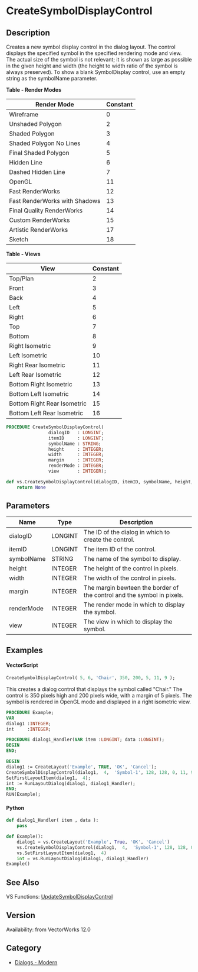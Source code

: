 # CreateSymbolDisplayControl

## Description
Creates a new symbol display control in the dialog layout.  The control displays the specified symbol in the specified rendering mode and view.  The actual size of the symbol is not relevant; it is shown as large as possible in the given height and width (the height to width ratio of the symbol is always preserved).  To show a blank SymbolDisplay control, use an empty string as the symbolName parameter.

**Table - Render Modes**

| Render Mode                    | Constant |
|--------------------------------|----------|
| Wireframe                      | 0        |
| Unshaded Polygon               | 2        |
| Shaded Polygon                 | 3        |
| Shaded Polygon No Lines        | 4        |
| Final Shaded Polygon           | 5        |
| Hidden Line                    | 6        |
| Dashed Hidden Line             | 7        |
| OpenGL                         | 11       |
| Fast RenderWorks               | 12       |
| Fast RenderWorks with Shadows  | 13       |
| Final Quality RenderWorks      | 14       |
| Custom RenderWorks             | 15       |
| Artistic RenderWorks           | 17       |
| Sketch                         | 18       |

**Table - Views**

| View                      | Constant |
|---------------------------|----------|
| Top/Plan                  | 2        |
| Front                     | 3        |
| Back                      | 4        |
| Left                      | 5        |
| Right                     | 6        |
| Top                       | 7        |
| Bottom                    | 8        |
| Right Isometric           | 9        |
| Left Isometric            | 10       |
| Right Rear Isometric      | 11       |
| Left Rear Isometric       | 12       |
| Bottom Right Isometric    | 13       |
| Bottom Left Isometric     | 14       |
| Bottom Right Rear Isometric | 15     |
| Bottom Left Rear Isometric  | 16     |

```pascal
PROCEDURE CreateSymbolDisplayControl(
				dialogID   : LONGINT;
				itemID     : LONGINT;
				symbolName : STRING;
				height     : INTEGER;
				width      : INTEGER;
				margin     : INTEGER;
				renderMode : INTEGER;
				view       : INTEGER);
```

```python
def vs.CreateSymbolDisplayControl(dialogID, itemID, symbolName, height, width, margin, renderMode, view):
    return None
```

## Parameters
|Name|Type|Description|
|---|---|---|
|dialogID|LONGINT|The ID of the dialog in which to create the control.|
|itemID|LONGINT|The item ID of the control.|
|symbolName|STRING|The name of the symbol to display.|
|height|INTEGER|The height of the control in pixels.|
|width|INTEGER|The width of the control in pixels.|
|margin|INTEGER|The margin bewteen the border of the control and the symbol in pixels.|
|renderMode|INTEGER|The render mode in which to display the symbol.|
|view|INTEGER|The view in which to display the symbol.|

## Examples
#### VectorScript ####
```pascal
CreateSymbolDisplayControl( 5, 6, 'Chair', 350, 200, 5, 11, 9 );
```
This creates a dialog control that displays the symbol called &quot;Chair.&quot;  The control is 350 pixels high and 200 pixels wide, with a margin of 5 pixels.  The symbol is rendered in OpenGL mode and displayed in a right isometric view.
```pascal
PROCEDURE Example;
VAR
dialog1 :INTEGER;
int     :INTEGER;

PROCEDURE dialog1_Handler(VAR item :LONGINT; data :LONGINT);
BEGIN
END;

BEGIN
dialog1 := CreateLayout('Example', TRUE, 'OK', 'Cancel');
CreateSymbolDisplayControl(dialog1,  4,  'Symbol-1', 128, 128, 0, 11, 9);
SetFirstLayoutItem(dialog1,  4);
int := RunLayoutDialog(dialog1, dialog1_Handler);
END;
RUN(Example);
```
#### Python ####
```python
def dialog1_Handler( item , data ):
	pass

def Example():
	dialog1 = vs.CreateLayout('Example', True, 'OK', 'Cancel')
	vs.CreateSymbolDisplayControl(dialog1,  4,  'Symbol-1', 128, 128, 0, 11, 9)
	vs.SetFirstLayoutItem(dialog1,  4)
	int = vs.RunLayoutDialog(dialog1, dialog1_Handler)
Example()
```

## See Also
VS Functions:
[UpdateSymbolDisplayControl](UpdateSymbolDisplayControl.md)

## Version
Availability: from VectorWorks 12.0

## Category
* [Dialogs - Modern](../Categories/Dialogs%20-%20Modern.md)
